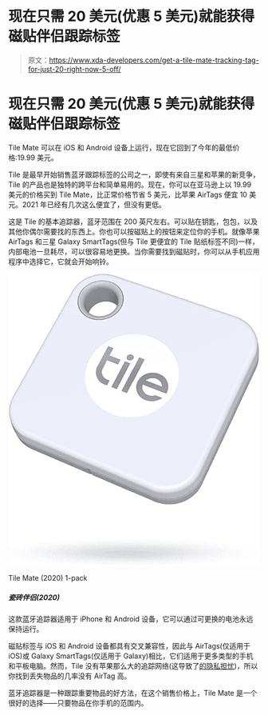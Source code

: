 # 现在只需 20 美元(优惠 5 美元)就能获得磁贴伴侣跟踪标签

> 原文：<https://www.xda-developers.com/get-a-tile-mate-tracking-tag-for-just-20-right-now-5-off/>

# 现在只需 20 美元(优惠 5 美元)就能获得磁贴伴侣跟踪标签

Tile Mate 可以在 iOS 和 Android 设备上运行，现在它回到了今年的最低价格:19.99 美元。

Tile 是最早开始销售蓝牙跟踪标签的公司之一，即使有来自三星和苹果的新竞争，Tile 的产品也是独特的跨平台和简单易用的。现在，你可以在亚马逊上以 19.99 美元的价格买到 Tile Mate，比正常价格节省 5 美元，比苹果 AirTags 便宜 10 美元。2021 年已经有几次这么便宜了，但没有更低。

这是 Tile 的基本追踪器，蓝牙范围在 200 英尺左右。可以贴在钥匙，包包，以及其他你偶尔需要找的东西上。你也可以按磁贴上的按钮来定位你的手机。就像苹果 AirTags 和三星 Galaxy SmartTags(但与 Tile 更便宜的 Tile 贴纸标签不同)一样，内部电池一旦耗尽，可以很容易地更换。当你需要找到磁贴时，你可以从手机应用程序中选择它，它就会开始响铃。

 <picture>![This Bluetooth tracker works with both iPhone and Android devices, and it can keep going forever with its replaceable battery.](img/71ba35936e20209e11d29033ec7f02fd.png)</picture> 

Tile Mate (2020) 1-pack

##### 瓷砖伴侣(2020)

这款蓝牙追踪器适用于 iPhone 和 Android 设备，它可以通过可更换的电池永远保持运行。

磁贴标签与 iOS 和 Android 设备都具有交叉兼容性，因此与 AirTags(仅适用于 iOS)或 Galaxy SmartTags(仅适用于 Galaxy)相比，它们适用于更多类型的手机和平板电脑。然而，Tile 没有苹果那么大的追踪网络(这导致了[的隐私担忧](https://thenextweb.com/news/apple-airtags-find-my-app-work-because-massive-covert-tracking-network-syndication))，所以你找到丢失物品的几率没有 AirTag 高。

蓝牙追踪器是一种跟踪重要物品的好方法，在这个销售价格上，Tile Mate 是一个很好的选择——只要物品在你手机的范围内。